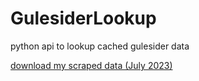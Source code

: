 # GulesiderLookup
python api to lookup cached gulesider data

[download my scraped data (July 2023)](https://cdn.jooo.tech/gs_scrape.csv)
